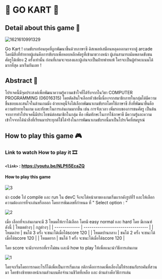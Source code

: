 # :red_car: GO KART  :red_car:
 
## Detail about this game  :page_facing_up:
 ![1621610991329](https://user-images.githubusercontent.com/74240951/119166672-1de89600-ba89-11eb-9e43-b694c5659f38.jpg)


Go Kart ! เกมขับรถย้อนยุคที่ถูกพัฒนาขึ้นด้วยภาษาซี ดิสเพลย์เสมือนหลุดออกมาจากตู้ arcade โดยมีสิ่งที่ท้าทายผู้เล่นคือการขับรถเพื่อหลบหลีกศัตรูที่เข้ามาขวางหน้า ผู้เล่นสามารถผิดพลาดขับชนศัตรูได้เพียง 2 ครั้งเท่านั้น 
ก่อนที่เกมจะจบลงและผู้เล่นจะเป็นฝ่ายพ่ายแพ้ ใครจะเป็นผู้ทำคะแนนได้มากที่สุด มาเริ่มกันเลย !


## Abstract :page_with_curl:
 
โปรเจคนี้มีจุดประสงค์เพื่อพัฒนาความรู้ความเข้าใจที่ได้รับจากในวิชา COMPUTER PROGRAMMING (06016315) 
โดยตัดสินใจเลือกหัวข้อนี้เนื่องจากสมาชิกภายในกลุ่มได้มีความชื่นชอบและสนใจในด้านเกมมิ่ง 
ด้วยเหตุนี้จึงได้เลือกพัฒนาเกมขับรถโดยใช้ภาษาซี สิ่งที่พัฒนาขึ้นคือความท้าทายในเกม และทักษะในการเล่นเกมมากขึ้น เช่น การจับเวลา เพิ่มรอบของการชนศัตรู เป็นต้น 
จากการทำโปรเจคนี้มีประโยชน์ต่อสมาชิกในกลุ่ม คือ เพิ่มทักษะในการใช้ภาษาซี มีความรู้และความเข้าใจจากได้นำสิ่งที่เรียนมาประยุกต์ใช้ได้จริงในการพัฒนาเกมขับรถนี้มาเป็นโปรเจ็คที่สมบูรณ์

## How to play this game :video_game:
### Link to watch How to play it :film_strip:
#### `<link>` : https://youtu.be/NLPfi5EcaZQ
#### How to play this game

 ![3](https://user-images.githubusercontent.com/74240951/119172106-aff39d00-ba8f-11eb-81ab-766f55d16420.png)

นำ code ไป compile เเละ run ใน devC จึงจะได้หน้าตาของเกมเริ่มเเรกดังรูปที่1 เเละให้เลือกความต้องการที่จะเล่นหรือออก โดยการพิมเลขที่กำหนด ที่ " Select option : "

![2](https://user-images.githubusercontent.com/74240951/119172119-b2ee8d80-ba8f-11eb-8fa0-c92886038e89.png)

เมื่อ เลือกที่จะเล่นเกมจะมี 3 โหมดให้เราได้เลือก โดยมี easy normal เเละ hard โดย มีเกณฑ์ดังนี้
|   โหมดต่างๆ     |              กฏต่างๆ              |
| -------------  | --------------------------------- |
|    โหมดง่าย     |  ชนได้ 3 ครั้ง จะชนะได้เมื่อได้score 120  |
|  โหมดปานกลาง  |  ชนได้ 2 ครั้ง จะชนะได้เมื่อได้score 120   |
|    โหมดยาก    |  ชนได้ 1 ครั้ง จะชนะได้เมื่อได้score 120  |

โดย score จะนับจากรถที่เราไม่ชน เเละมี how to play ให้เพื่อเเนะนำวิธีการเล่นเกม


![1](https://user-images.githubusercontent.com/74240951/119172082-a8cc8f00-ba8f-11eb-82f1-b8816339981a.png)

โดยจะเริ่มโดยการกดอะไรก็ได้เพื่อเป็นการเริ่มเกม กติกาคือการกดเพื่อเลี่ยงไม่ให้รถชนกับรถคันที่สวนมา โดยข้างซ้ายของหน้าเกมส่วนบนคือจำนวนชีวิตที่เหลือ เเละ ด้านล่างคือวิธีการเล่น 

 


